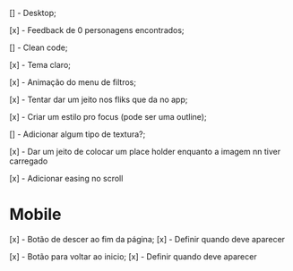[] - Desktop;

[x] - Feedback de 0 personagens encontrados;

[] - Clean code;

[x] - Tema claro;

[x] - Animação do menu de filtros;

[x] - Tentar dar um jeito nos fliks que da no app;

[x] - Criar um estilo pro focus (pode ser uma outline);

[] - Adicionar algum tipo de textura?;

[x] - Dar um jeito de colocar um place holder enquanto a imagem nn tiver carregado

[x] - Adicionar easing no scroll

# Mobile

[x] - Botão de descer ao fim da página;
    [x] - Definir quando deve aparecer

[x] - Botão para voltar ao inicio;
    [x] - Definir quando deve aparecer